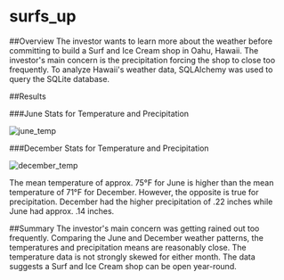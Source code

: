 # surfs_up

##Overview
The investor wants to learn more about the weather before committing to build a Surf and Ice Cream shop in Oahu, Hawaii. The investor's main concern is the precipitation forcing the shop to close too frequently. To analyze Hawaii's weather data, SQLAlchemy was used to query the SQLite database.

##Results

###June Stats for Temperature and Precipitation 

![june_temp](https://user-images.githubusercontent.com/105950742/182745419-6b22daef-8544-47bd-9b0c-3bf51a98acef.png)

###December Stats for Temperature and Precipitation 

![december_temp](https://user-images.githubusercontent.com/105950742/182745734-64423ec6-53ed-4905-a473-226f747f2993.png)

The mean temperature of approx. 75°F for June is higher than the mean temperature of 71°F for December. However, the opposite is true for precipitation. December had the higher precipitation of .22 inches while June had approx. .14 inches.

##Summary
The investor's main concern was getting rained out too frequently. Comparing the June and December weather patterns, the temperatures and precipitation means are reasonably close. The temperature data is not strongly skewed for either month. The data suggests a Surf and Ice Cream shop can be open year-round.
